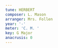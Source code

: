 ```yaml
---
tune: HERBERT
composer: L. Mason
arranger: Mrs. Follen
year: '-'
meter: 'C. M. '
key: G Major
anacrusis: 0
---
```

